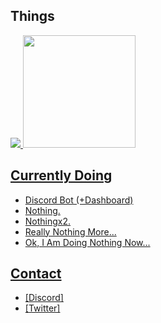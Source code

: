## Things
<a href="https://github.com/thejoaqun">
<img src="https://lanyard-profile-readme.vercel.app/api/899400183396302918"/>
<a href="https://github.com/thejoaqun">
<img height="180em" src="https://github-readme-stats.vercel.app/api?username=thejoaqun&include_all_commits=true&show_icons=true&hide_border=true&hide_title=true&count_private=true&theme=dark"/>

## Currently Doing
* Discord Bot (+Dashboard)
* Nothing.
* Nothingx2.
* Really Nothing More...
* Ok, I Am Doing Nothing Now...

## Contact
* [[Discord]](https://discord.com/users/899400183396302918)
* [[Twitter]](https://twitter.com/thejoaqun)